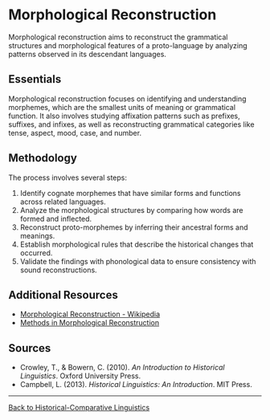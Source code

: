 # Morphological Reconstruction

Morphological reconstruction aims to reconstruct the grammatical structures and morphological features of a proto-language by analyzing patterns observed in its descendant languages.

## Essentials

Morphological reconstruction focuses on identifying and understanding morphemes, which are the smallest units of meaning or grammatical function. It also involves studying affixation patterns such as prefixes, suffixes, and infixes, as well as reconstructing grammatical categories like tense, aspect, mood, case, and number.

## Methodology

The process involves several steps:

1. Identify cognate morphemes that have similar forms and functions across related languages.
2. Analyze the morphological structures by comparing how words are formed and inflected.
3. Reconstruct proto-morphemes by inferring their ancestral forms and meanings.
4. Establish morphological rules that describe the historical changes that occurred.
5. Validate the findings with phonological data to ensure consistency with sound reconstructions.

## Additional Resources

- [Morphological Reconstruction - Wikipedia](https://en.wikipedia.org/wiki/Morphological_reconstruction)
- [Methods in Morphological Reconstruction](https://glottopedia.org/wiki/Morphological_reconstruction)

## Sources

- Crowley, T., & Bowern, C. (2010). *An Introduction to Historical Linguistics*. Oxford University Press.
- Campbell, L. (2013). *Historical Linguistics: An Introduction*. MIT Press.

---

[Back to Historical-Comparative Linguistics](../README.md)